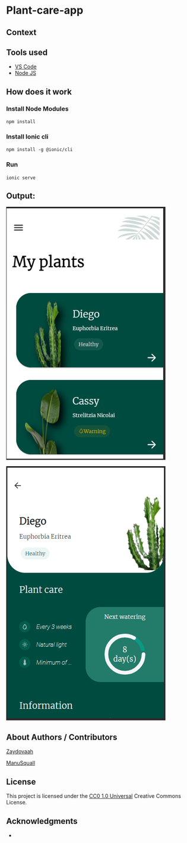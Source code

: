 <!-- Repository git : https://github.com/ -->
# Plant-care-app

<!-- Description -->

## Context
<!-- Why am i making this -->


## Tools used
<!-- Packages, external librairies, IDE, utilitaries used -->
* [VS Code](https://code.visualstudio.com/)
* [Node JS](https://nodejs.dev/)


## How does it work
<!-- What we have to do to make it work/run -->
### Install Node Modules
```
npm install
```
### Install Ionic cli
```
npm install -g @ionic/cli
```
### Run
```
ionic serve
```

## Output:

<!-- What the result is supposed to be -->

![output1](/readme/output1.png)

![output2](/readme/output2.png)


## About Authors / Contributors

[Zaydovaah](https://github.com/Zaydovaah)

[ManuSquall](https://github.com/manusquall)

## License

This project is licensed under the [CC0 1.0 Universal](https://creativecommons.org/) Creative Commons License.


## Acknowledgments
<!-- inspiration, research stuff -->
*


